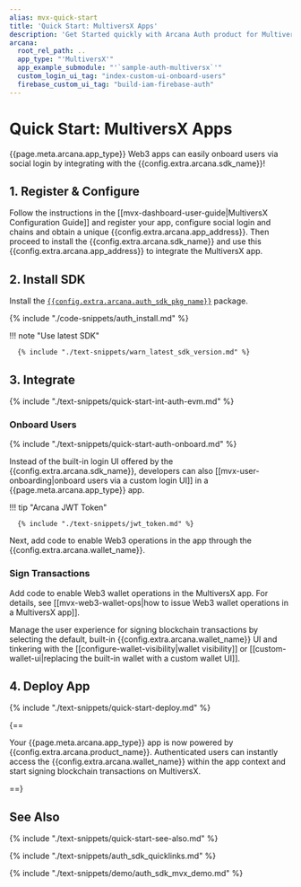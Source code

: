 ```yaml
---
alias: mvx-quick-start
title: 'Quick Start: MultiversX Apps'
description: 'Get Started quickly with Arcana Auth product for MultiversX apps by using these step-by-step instructions. Use the Arcana Developer Dashboard to register the app, get a client ID and then use the client ID to integrate the app with the Arcana Auth SDK.'
arcana:
  root_rel_path: ..
  app_type: "'MultiversX'"
  app_example_submodule: "'`sample-auth-multiversx`'"
  custom_login_ui_tag: "index-custom-ui-onboard-users"
  firebase_custom_ui_tag: "build-iam-firebase-auth"
---
```


# Quick Start: MultiversX Apps

{{page.meta.arcana.app_type}} Web3 apps can easily onboard users via social login by integrating with the {{config.extra.arcana.sdk_name}}!

<!---
## Overview

{% include "./text-snippets/quick-start-overview.md" %}
-->

## 1. Register & Configure

Follow the instructions in the [[mvx-dashboard-user-guide|MultiversX Configuration Guide]] and register your app, configure social login and chains and obtain a unique {{config.extra.arcana.app_address}}. Then proceed to install the {{config.extra.arcana.sdk_name}} and use this {{config.extra.arcana.app_address}} to integrate the MultiversX app.

## 2. Install SDK

Install the [`{{config.extra.arcana.auth_sdk_pkg_name}}`](https://www.npmjs.com/package/@arcana/auth) package.

{% include "./code-snippets/auth_install.md" %}

!!! note "Use latest SDK"
  
      {% include "./text-snippets/warn_latest_sdk_version.md" %}

## 3. Integrate

{% include "./text-snippets/quick-start-int-auth-evm.md" %}

### Onboard Users

{% include "./text-snippets/quick-start-auth-onboard.md" %}

Instead of the built-in login UI offered by the {{config.extra.arcana.sdk_name}}, developers can also [[mvx-user-onboarding|onboard users via a custom login UI]] in a {{page.meta.arcana.app_type}} app.

!!! tip "Arcana JWT Token"

      {% include "./text-snippets/jwt_token.md" %}

Next, add code to enable Web3 operations in the app through the {{config.extra.arcana.wallet_name}}.

### Sign Transactions

Add code to enable Web3 wallet operations in the MultiversX app. For details, see [[mvx-web3-wallet-ops|how to issue Web3 wallet operations in a MultiversX app]].

Manage the user experience for signing blockchain transactions by selecting the default, built-in {{config.extra.arcana.wallet_name}} UI and tinkering with the [[configure-wallet-visibility|wallet visibility]] or [[custom-wallet-ui|replacing the built-in wallet with a custom wallet UI]]. 

## 4. Deploy App

{% include "./text-snippets/quick-start-deploy.md" %}

{==

Your {{page.meta.arcana.app_type}} app is now powered by {{config.extra.arcana.product_name}}. Authenticated users can instantly access the {{config.extra.arcana.wallet_name}} within the app context and start signing blockchain transactions on MultiversX. 

==}

## See Also

{% include "./text-snippets/quick-start-see-also.md" %}

{% include "./text-snippets/auth_sdk_quicklinks.md" %}

{% include "./text-snippets/demo/auth_sdk_mvx_demo.md" %}